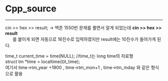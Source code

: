 # Cpp_source

---
cin >> hex >> result;
-> 백준 1550번 문제를 풀면서 알게 되었는데 <b>cin >> hex >> result</b> <br>
&nbsp; &nbsp; &nbsp; 를 붙이게 되면 자동으로 16진수로 입력하였지만 result에는 10진수가 들어가게 된다.

<p>
  time_t current_time = time(NULL); //time_t는 long time의 자료형 <br>
   struct tm *time = localtime(&current_time); <br>
  여기서 time->tm_year +1900 , time->tm_mon+1 , time->tm_mday 와 같은 형식으로 활용
</p>
